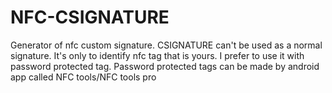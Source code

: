 # NFC-CSIGNATURE
Generator of nfc custom signature.
CSIGNATURE can't be used as a normal signature.
It's only to identify nfc tag that is yours.
I prefer to use it with password protected tag.
Password protected tags can be made by android app
called NFC tools/NFC tools pro
